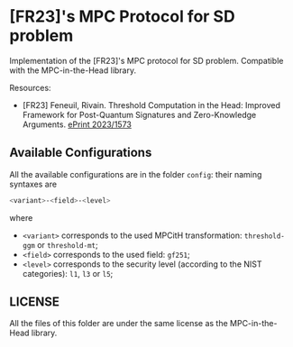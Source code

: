# [FR23]'s MPC Protocol for SD problem

Implementation of the [FR23]'s MPC protocol for SD problem. Compatible with the MPC-in-the-Head library.

Resources:
 * [FR23] Feneuil, Rivain. Threshold Computation in the Head: Improved Framework for Post-Quantum Signatures and Zero-Knowledge Arguments. [ePrint 2023/1573](https://eprint.iacr.org/2023/1573)

## Available Configurations

All the available configurations are in the folder `config`: their naming syntaxes are
```bash
<variant>-<field>-<level>
```
where
 * `<variant>` corresponds to the used MPCitH transformation: `threshold-ggm` or `threshold-mt`;
 * `<field>` corresponds to the used field: `gf251`;
 * `<level>` corresponds to the security level (according to the NIST categories): `l1`, `l3` or `l5`;

## LICENSE

All the files of this folder are under the same license as the MPC-in-the-Head library.
